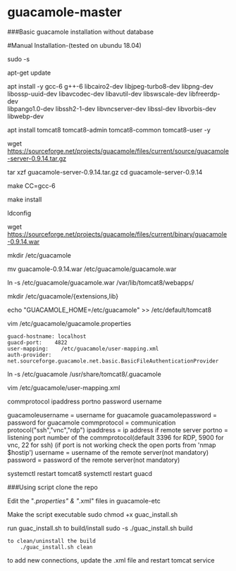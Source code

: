 # guacamole-master

###Basic guacamole installation without database


#Manual Installation-(tested on ubundu 18.04)

sudo -s

apt-get update

apt install -y  gcc-6 g++-6 libcairo2-dev libjpeg-turbo8-dev libpng-dev \
libossp-uuid-dev libavcodec-dev libavutil-dev libswscale-dev libfreerdp-dev \
libpango1.0-dev libssh2-1-dev libvncserver-dev libssl-dev libvorbis-dev libwebp-dev

apt install tomcat8 tomcat8-admin tomcat8-common tomcat8-user -y

wget https://sourceforge.net/projects/guacamole/files/current/source/guacamole-server-0.9.14.tar.gz

tar xzf guacamole-server-0.9.14.tar.gz 
cd guacamole-server-0.9.14

make CC=gcc-6

make install

ldconfig

wget https://sourceforge.net/projects/guacamole/files/current/binary/guacamole-0.9.14.war

mkdir /etc/guacamole

mv guacamole-0.9.14.war /etc/guacamole/guacamole.war

ln -s /etc/guacamole/guacamole.war /var/lib/tomcat8/webapps/

mkdir /etc/guacamole/{extensions,lib}

echo "GUACAMOLE_HOME=/etc/guacamole" >> /etc/default/tomcat8

vim /etc/guacamole/guacamole.properties

	guacd-hostname: localhost
	guacd-port:    4822
	user-mapping:    /etc/guacamole/user-mapping.xml
	auth-provider:    net.sourceforge.guacamole.net.basic.BasicFileAuthenticationProvider


ln -s /etc/guacamole /usr/share/tomcat8/.guacamole


vim /etc/guacamole/user-mapping.xml

<user-mapping>
	<authorize username="guacamoleusername" password="guacamolepassword">
		<connection name="Mst to be printed on to the guacamole UI">
			<protocol>commprotocol</protocol>
			<param name="hostname">ipaddress</param>
			<param name="port">portno</param>
			<param name="password">password</param>
			<param name="username">username</param>
		</connection>	
	</authorize>
</user-mapping>
			
			
guacamoleusername	=	username for guacamole
guacamolepassword	=	password for guacamole
commprotocol		=	communication protocol("ssh","vnc","rdp")
ipaddress		=	ip address if remote server
portno			=	listening port number of the commprotocol(default 3396 for RDP, 5900 for vnc, 22 for ssh)
				(if port is not working check the open ports from 'nmap $hostip')
username		=	username of the remote server(not mandatory)
password		=	password of the remote server(not mandatory)



systemctl restart tomcat8
systemctl restart guacd


###Using script
clone the repo

Edit the "*.properties" & "*.xml" files in guacamole-etc

Make the script executable
	sudo chmod +x guac_install.sh

run guac_install.sh
	to build/install
		sudo -s
		./guac_install.sh build

	to clean/uninstall the build
		./guac_install.sh clean
	
to add new connections, update the .xml file and restart tomcat service

